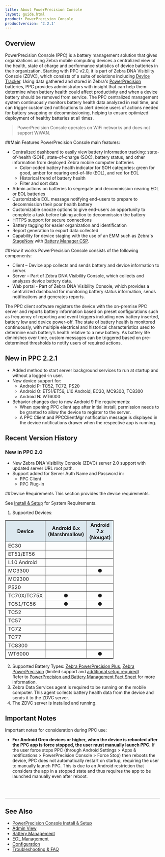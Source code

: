 ```yaml
---
title: About PowerPrecision Console
layout: guide.html
product: PowerPrecision Console
productversion: '2.2.1'
---
```


## Overview

PowerPrecision Console (PPC) is a battery management solution that gives organizations using Zebra mobile computing devices a centralized view of the health, state of charge and performance statistics of device batteries in their organization. Starting with PPC v2.0, it is part of Zebra DNA Visibility Console (ZDVC), which consists of a suite of solutions including [Device Tracker](/devicetracker/latest/guide/about). Using data gathered and stored in Zebra's [PowerPrecision](https://www.zebra.com/content/dam/zebra_new_ia/en-us/solutions-verticals/product/accessories/Mobile%20Computer%20Accessories/Batteries/Power%20Precision%20Battery%20Solutions/white-paper/power-precision-batteries-white-paper-en-us.pdf) batteries, PPC provides administrators with insight that can help them determine when battery health could affect productivity and when a device battery should be removed from service. The PPC centralized management system continuously monitors battery health data analyzed in real time, and can trigger customized notifications to alert device users of actions needed for battery swapping or decommissioning, helping to ensure optimized deployment of healthy batteries at all times.

> PowerPrecision Console operates on WiFi networks and does not support WWAN.

##Main Features
PowerPrecision Console main features:
* Centralized dashboard to easily view battery information tracking: state-of-health (SOH), state-of-charge (SOC), battery status, and other information from deployed Zebra mobile computer batteries 
  * Color-coded battery health indicator for SOH categories: green for good, amber for nearing end-of-life (EOL), and red for EOL
  * Historical trend of battery health 
  * Filter and sort data 
* Admin actions on batteries to segregate and decommission nearing EOL or EOL batteries
* Customizable EOL message notifying end-users to prepare to decommission their poor health battery
* Customizable snooze options to give end-users an opportunity to complete a task before taking action to decommission the battery
* HTTPS support for secure connections 
* Battery tagging for easier organization and identification
* Report generation to export data collected 
* Capability for device staging with the use of an EMM such as Zebra's [StageNow](/stagenow/latest/about) with [Battery Manager CSP](/mx/batterymgr).

##How it works
PowerPrecision Console consists of the following components:
* Client – Device app collects and sends battery and device information to server.
* Server – Part of Zebra DNA Visibility Console, which collects and analyzes device battery data.
* Web portal - Part of Zebra DNA Visibility Console, which provides a centralized dashboard for monitoring battery status information, sends notifications and generates reports.

The PPC client software registers the device with the on-premise PPC server and reports battery information based on preset configurations such as frequency of reporting and event triggers including new battery inserted, battery low and device power-off. The state of battery health is monitored continuously, with multiple electrical and historical characteristics used to determine each battery’s health relative to a new battery. As battery life diminishes over time, custom messages can be triggered based on pre-determined thresholds to notify users of required actions. 

## New in PPC 2.2.1
* Added method to start server background services to run at startup and without a logged-in user.
* New device support for: 
  * Android P: TC52, TC72, PS20
  * Android O: ET51/ET56, L10 Android, EC30, MC9300, TC8300
  * Android N: WT6000
* Behavior changes due to new Android 9 Pie requirements:
  * When opening PPC client app after initial install, permission needs to be granted to allow the device to register to the server.
  * A PPC Client and PPCClientMgr notification message is displayed in the device notifications drawer when the respective app is running.  


## Recent Version History
### New in PPC 2.0
* New Zebra DNA Visibility Console (ZDVC) server 2.0 support with updated server URL root path.
* Support added for Server Auth Name and Password in:
  * PPC Client
  * PPC Plug-in

##Device Requirements
This section provides the device requirements.

See [Install & Setup](../setup) for System Requirements.

1. Supported Devices:
  <table class="facelift" align="center" style="width:70%" border="1" padding="5px">
    <tr bgcolor="#dce8ef">
      <th>Device</th>
      <th style="text-align:center">Android 6.x <br>(Marshmallow)</th>
      <th style="text-align:center">Android 7.x <br>(Nougat)</th>
      <th style="text-align:center">Android 8.x <br>(Oreo)</th>
      <th style="text-align:center">Android 9.x <br>(Pie)</th>
    </tr>
    <tr>
      <td>EC30</td>
      <td></td>
      <td></td>
      <td style="text-align:center">&#x25cf;</td>
      <td></td>
    </tr>
    <tr>
      <td>ET51/ET56</td>
      <td></td>
      <td></td>
      <td style="text-align:center">&#x25cf;</td>
      <td></td>
    </tr>
    <tr>
      <td>L10 Android</td>
      <td></td>
      <td></td>
      <td style="text-align:center">&#x25cf;</td>
      <td></td>
    </tr>
    <tr>
      <td>MC3300 </td>
      <td></td>
      <td style="text-align:center">&#x25cf;</td>
      <td style="text-align:center">&#x25cf;</td>
      <td></td>
    </tr>
    <tr>
      <td>MC9300</td>
      <td></td>
      <td></td>
      <td style="text-align:center">&#x25cf;</td>
      <td></td>
    </tr>
    <tr>
      <td>PS20</td>
      <td></td>
      <td></td>
      <td></td>
      <td style="text-align:center">&#x25cf;</td>
    </tr>
    <tr>
      <td>TC70X/TC75X</td>
      <td style="text-align:center">&#x25cf;</td>
      <td style="text-align:center">&#x25cf;</td>
      <td style="text-align:center">&#x25cf;</td>
      <td></td>
    </tr>
    <tr>
      <td>TC51/TC56 </td>
      <td style="text-align:center">&#x25cf;</td>
      <td style="text-align:center">&#x25cf;</td>
      <td style="text-align:center">&#x25cf;</td>
      <td></td>
    </tr>
    <tr>
      <td>TC52</td>
      <td></td>
      <td></td>
      <td style="text-align:center">&#x25cf;</td>
      <td style="text-align:center">&#x25cf;</td>
    </tr>
    <tr>
      <td>TC57</td>
      <td></td>
      <td></td>
      <td style="text-align:center">&#x25cf;</td>
      <td></td>
    </tr>
    <tr>
      <td>TC72</td>
      <td></td>
      <td></td>
      <td style="text-align:center">&#x25cf;</td>
      <td style="text-align:center">&#x25cf;</td>
    </tr>
    <tr>
      <td>TC77</td>
      <td></td>
      <td></td>
      <td style="text-align:center">&#x25cf;</td>
      <td></td>
    </tr>
    <tr>
      <td>TC8300</td>
      <td></td>
      <td></td>
      <td style="text-align:center">&#x25cf;</td>
      <td></td>
    </tr>
    <tr>
      <td>WT6000</td>
      <td></td>
      <td style="text-align:center">&#x25cf;</td>
      <td></td>
      <td></td>
    </tr>
  </table>
  
2. Supported Battery Types: [Zebra PowerPrecision Plus](https://www.zebra.com/us/en/products/accessories/powerprecision-battery-solutions.html), [Zebra PowerPrecision](https://www.zebra.com/us/en/products/accessories/powerprecision-battery-solutions.html)  (limited support and [additional setup required](../mgmt/#powerprecisionbatteries))  <br>
Refer to [PowerPrecision and Battery Management Fact Sheet](https://www.zebra.com/content/dam/zebra_new_ia/en-us/solutions-verticals/product/Software/Mobility%20Software/powerprecision/fact-sheets/data-capture-dna-power-precision-fact-sheet-en-us.pdf) for more information.
3. Zebra Data Services agent is required to be running on the mobile computer. This agent collects battery health data from the device and sends it to the ZDVC server. 
4. The ZDVC server is installed and running.

## Important Notes
Important notes for consideration during PPC use:
* **For Android Oreo devices or higher, when the device is rebooted after the PPC app is force stopped, the user must manually launch PPC.** If the user force stops PPC (through Android Settings > Apps & notifications > PowerPrecision Console > Force Stop) then reboots the device, PPC does not automatically restart on startup, requiring the user to manually launch PPC. This is due to an Android restriction that considers the app in a stopped state and thus requires the app to be launched manually even after reboot. 
<br>
<br>

-----

## See Also

* [PowerPrecision Console Install & Setup](../setup)
* [Admin View](../admin)
* [Battery Management](../mgmt)
* [EOL Management](../eol)
* [Configuration](../config)
* [Troubleshooting & FAQ](../troubleshooting)

